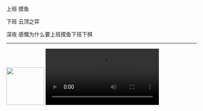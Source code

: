 上班 摸鱼

下班 云顶之弈

深夜 感慨为什么要上班摸鱼下班下棋

***

<img src="https://avatars.githubusercontent.com/u/30406289?v=4" width="100" />

<video src="/i/movie.ogg" controls="controls">
your browser does not support the video tag
</video>
  
